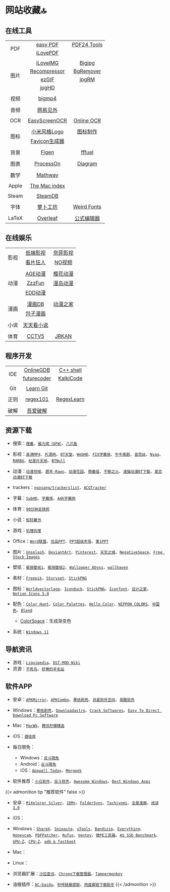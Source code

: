 # 网站收藏🔝


<!--more-->

## 在线工具

<table cellpadding="0" cellspacing="0">
  <tr>
    <td align="center" rowspan="2">PDF</td>
    <td align="center"><a href="https://easypdf.com/cn/" target="_blank">easy PDF</a></td>
    <td align="center"><a href="https://tools.pdf24.org/zh/" target="_blank">PDF24 Tools</a></td>
  </tr>
  <tr>
    <td align="center"><a href="https://www.ilovepdf.com/zh-cn" target="_blank">iLovePDF</a></td>
    <td align="center"><a href="" target="_blank"></a></td>
  </tr>
  <tr>
    <td></td>
  </tr>
  <tr>
    <td align="center" rowspan="4">图片</td>
    <td align="center"><a href="https://www.iloveimg.com/zh-cn" target="_blank">iLoveIMG</a></td>
    <td align="center"><a href="https://bigjpg.com/" target="_blank">Bigjpg</a></td>
  </tr>
  <tr>
    <td align="center"><a href="https://zh.recompressor.com/" target="_blank">Recompressor</a></td>
    <td align="center"><a href="https://www.aigei.com/bgremover" target="_blank">BgRemover</a></td>
  </tr>
  <tr>
    <td align="center"><a href="https://ezgif.com/" target="_blank">ezGIF</a></td>
    <td align="center"><a href="https://jpgrm.com/" target="_blank">jpgRM</a></td>
  </tr>
  <tr>
    <td align="center"><a href="https://jpghd.com/" target="_blank">jpgHD</a></td>
    <td align="center"><a href="" target="_blank"></a></td>
  </tr>
  <tr>
    <td></td>
  </tr>
  <tr>
    <td align="center" rowspan="1">视频</td>
    <td align="center"><a href="https://bigmp4.com/" target="_blank">bigmp4</a></td>
    <td align="center"><a href="" target="_blank"></a></td>
  </tr>
  <tr>
    <td></td>
  </tr>
  <tr>
    <td align="center" rowspan="1">音频</td>
    <td align="center"><a href="https://jianwai.youdao.com/" target="_blank">网易见外</a></td>
    <td align="center"><a href="" target="_blank"></a></td>
  </tr>
  <tr>
    <td></td>
  </tr>
  <tr>
    <td align="center" rowspan="1">OCR</td>
    <td align="center"><a href="https://online.easyscreenocr.com/ZH" target="_blank">EasyScreenOCR</a></td>
    <td align="center"><a href="https://www.onlineocr.net/zh_hans/" target="_blank">Online OCR</a></td>
  </tr>
  <tr>
    <td></td>
  </tr>
  <tr>
    <td align="center" rowspan="2">图标</td>
    <td align="center"><a href="https://mi-logo.lvwzhen.com/" target="_blank">小米风格Logo</a></td>
    <td align="center"><a href="https://geticon.cn/" target="_blank">图标制作</a></td>
  </tr>
  <tr>
    <td align="center"><a href="https://realfavicongenerator.net/" target="_blank">Favicon生成器</a></td>
    <td align="center"><a href="" target="_blank"></a></td>
  </tr>
  <tr>
    <td></td>
  </tr>
  <tr>
    <td align="center" rowspan="1">背景</td>
    <td align="center"><a href="https://figen.cc/" target="_blank">Figen</a></td>
    <td align="center"><a href="https://fffuel.co/" target="_blank">fffuel</a></td>
  </tr>
  <tr>
    <td></td>
  </tr>
  <tr>
    <td align="center" rowspan="1">图表</td>
    <td align="center"><a href="https://processon.com/" target="_blank">ProcessOn</a></td>
    <td align="center"><a href="https://app.diagrams.net/" target="_blank">Diagram</a></td>
  </tr>
  <tr>
    <td></td>
  </tr>
  <tr>
    <td align="center" rowspan="1">数学</td>
    <td align="center"><a href="https://www.mathway.com/zh/BasicMath" target="_blank">Mathway</a></td>
    <td align="center"><a href="" target="_blank"></a></td>
  </tr>
  <tr>
    <td></td>
  </tr>
  <tr>
    <td align="center" rowspan="1">Apple</td>
    <td align="center"><a href="https://themacindex.com/" target="_blank">The Mac index</a></td>
    <td align="center"><a href="" target="_blank"></a></td>
  </tr>
  <tr>
    <td></td>
  </tr>
  <tr>
    <td align="center" rowspan="1">Steam</td>
    <td align="center"><a href="https://steamdb.info/" target="_blank">SteamDB</a></td>
    <td align="center"><a href="" target="_blank"></a></td>
  </tr>
  <tr>
    <td></td>
  </tr>
  <tr>
    <td align="center" rowspan="1">字体</td>
    <td align="center"><a href="http://www.beautifulcarrot.com/" target="_blank">萝卜工坊</a></td>
    <td align="center"><a href="https://beizhedenglong.github.io/weird-fonts/" target="_blank">Weird Fonts</a></td>
  </tr>
  <tr>
    <td></td>
  </tr>
  <tr>
    <td align="center" rowspan="1">LaTeX</td>
    <td align="center"><a href="https://cn.overleaf.com/" target="_blank">Overleaf</a></td>
    <td align="center"><a href="https://www.latexlive.com/" target="_blank">公式编辑器</a></td>
  </tr>
</table>

## 在线娱乐

<table cellpadding="0" cellspacing="0">
  <tr>
    <td align="center" rowspan="2">影视</td>
    <td align="center"><a href="https://ddrk.me/" target="_blank">低端影视</a></td>
    <td align="center"><a href="https://www.nfmovies.com/" target="_blank">奈菲影视</a></td>
  </tr>
  <tr>
    <td align="center"><a href="https://www.kpkuang.com/" target="_blank">看片狂人</a></td>
    <td align="center"><a href="https://www.novipnoad.com/" target="_blank">NO视频</a></td>
  </tr>
  <tr>
    <td></td>
  </tr>
  <tr>
    <td align="center" rowspan="3">动漫</td>
    <td align="center"><a href="http://www.age.tv/" target="_blank">AGE动漫</a></td>
    <td align="center"><a href="https://www.yhdmp.cc/" target="_blank">樱花动漫</a></td>
  </tr>
  <tr>
    <td align="center"><a href="http://www.zzzfun.com/" target="_blank">ZzzFun</a></td>
    <td align="center"><a href="https://www.mandao.tv/" target="_blank">漫岛动漫</a></td>
  </tr>
  <tr>
    <td align="center"><a href="https://www.edddm.com/" target="_blank">EDD动漫</a></td>
    <td align="center"><a href="" target="_blank"></a></td>
  </tr>
  <tr>
    <td></td>
  </tr>
  <tr>
    <td align="center" rowspan="2">漫画</td>
    <td align="center"><a href="https://www.manhuadb.com/" target="_blank">漫画DB</a></td>
    <td align="center"><a href="https://www.dmzj.com/" target="_blank">动漫之家</a></td>
  </tr>
  <tr>
    <td align="center"><a href="https://www.baozimh.com/" target="_blank">包子漫画</a></td>
    <td align="center"><a href="" target="_blank"></a></td>
  </tr>
  <tr>
    <td></td>
  </tr>
  <tr>
    <td align="center" rowspan="1">小说</td>
    <td align="center"><a href="https://www.ttkan.co/" target="_blank">天天看小说</a></td>
    <td align="center"><a href="" target="_blank"></a></td>
  </tr>
  <tr>
    <td></td>
  </tr>
  <tr>
    <td align="center" rowspan="1">体育</td>
    <td align="center"><a href="https://tv.cctv.com/live/cctv5/" target="_blank">CCTV5</a></td>
    <td align="center"><a href="http://jrkankan.com/" target="_blank">JRKAN</a></td>
  </tr>
</table>

## 程序开发

<table cellpadding="0" cellspacing="0">
  <tr>
    <td align="center" rowspan="2">IDE</td>
    <td align="center"><a href="https://www.onlinegdb.com/" target="_blank">OnlineGDB</a></td>
    <td align="center"><a href="http://cpp.sh/" target="_blank">C++ shell</a></td>
  </tr>
  <tr>
    <td align="center"><a href="https://github.com/alexmojaki/futurecoder" target="_blank">futurecoder</a></td>
    <td align="center"><a href="https://kalkicode.com/online-code" target="_blank">KalkiCode</a></td>
  </tr>
  <tr>
    <td></td>
  </tr>
  <tr>
    <td align="center" rowspan="1">Git</td>
    <td align="center"><a href="https://learngitbranching.js.org/?locale=zh_CN" target="_blank">Learn Git</a></td>
    <td align="center"><a href="" target="_blank"></a></td>
  </tr>
  <tr>
    <td></td>
  </tr>
  <tr>
    <td align="center" rowspan="1">正则</td>
    <td align="center"><a href="https://regex101.com/" target="_blank">regex101</a></td>
    <td align="center"><a href="https://regexlearn.com/" target="_blank">RegexLearn</a></td>
  </tr>
  <tr>
    <td></td>
  </tr>
  <tr>
    <td align="center" rowspan="1">破解</td>
    <td align="center"><a href="https://www.52pojie.cn/" target="_blank">吾爱破解</a></td>
    <td align="center"><a href="" target="_blank"></a></td>
  </tr>
</table>

## 资源下载

- 搜索：[`搜番`](https://sofan.icu/)、[`磁力爬（GFW）`](https://www.cilipa.com/)、[`八爪鱼`](https://磁搜.com/)

- 影视：[`高清MP4`](https://www.mp4fan.org/)、[`片源网`](http://pianyuan.org/)、[`BT天堂`](https://www.bt-tt.com/)、[`WebHD`](https://webhd.cc/)、[`FIX字幕侠`](https://www.zimuxia.cn/)、[`牛牛美剧`](http://www.nnmeiju.com/)、[`音范丝`](https://www.yinfans.net/)、[`Nyaa`](https://nyaa.si/)、[`RARBG`](https://rarbg.to/)、[`纪录片天地`](http://www.jlpcn.net/)、[`BTNull`](https://www.btnull.org/)

- 动漫：[`动漫领域`](https://dmly.me/)、[`肥羊-Raws`](https://fy-raws.org/resource_lists/)、[`动漫花园`](https://share.dmhy.org/)、[`萌番组`](https://bangumi.moe/)、[`不移之火`](https://www.byzhihuo.com/)、[`漫猫动漫BT下载`](http://www.comicat.org)、[`爱恋动漫BT下载`](http://www.kisssub.org)

- trackers：[`ngosang/trackerslist`](https://github.com/ngosang/trackerslist)、[`ACGTracker`](http://acgtracker.com/)

- 字幕：[`SubHD`](https://subhd.tv/)、[`字幕库`](http://zimuku.org/)、[`A4k字幕网`](https://www.a4k.net/)

- 体育：[`90分钟足球网`](http://90oo.com/)

- 小说：[`知轩藏书`](http://zxcs.me/)

- 游戏：[`叽哩叽哩`](https://www.jiligamefun.com/)

- Office：[`Word联盟`](http://www.wordlm.com/)、[`优品PPT`](https://www.ypppt.com)、[`PPT超级市场`](https://ppt.sotary.com)、[`第1PPT`](http://www.1ppt.com)

- 图片：[`Unsplash`](https://unsplash.com)、[`DeviantArt`](https://www.deviantart.com)、[`Pinterest`](https://www.pinterest.com)、[`天空之城`](https://www.skypixel.com/)、[`NegativeSpace`](https://negativespace.co/)、[`Free Stock Images`](https://www.freestockimages.ru/)

- 壁纸：[`极简壁纸1`](https://bz.zzzmh.cn/index)、[`极简壁纸2`](http://www.jijianzy.com/bz/)、[`Wallpaper Abyss`](https://wall.alphacoders.com/)、[`wallhaven`](https://wallhaven.cc/)

- 素材：[`Freepik`](https://www.freepik.com)、[`Storyset`](https://storyset.com/)、[`StickPNG`](https://www.stickpng.com/)

- 图标：[`Worldvectorlogo`](https://worldvectorlogo.com/zh)、[`Iconduck`](https://iconduck.com/)、[`StickPNG`](https://www.stickpng.com/)、[`Iconfont`](https://www.iconfont.cn/)、[`设计之家`](https://www.sj33.cn/sc/)、[`Notion Icons 5.0`](https://notionv5.vyshnav.xyz/)

- 配色：[`Color Hunt`](https://colorhunt.co/)、[`Color Palettes`](https://colorpalettes.net/)、[`Hello Color`](https://jxnblk.github.io/hello-color/)、[`NIPPON COLORS`](https://nipponcolors.com/)、[`中国色`](http://zhongguose.com/)、[`Blend`](http://colinkeany.com/blend/)
  - [ColorSpace](https://mycolor.space/)：生成渐变色

- 系统：[`Windows 11`](https://www.microsoft.com/zh-cn/software-download/windows11)

## 导航资讯

- 游戏：[`Liquipedia`](https://liquipedia.net/)、[`DST-MOD Wiki`](https://wiki.flapi.cn/doku.php)
- 资源：[`不死鸟`](https://iao.su/)、[`好棒的羊毛站`](https://wohaobang.cn/)

## 软件APP

- 安卓：[`APKMirror`](https://www.apkmirror.com/)、[`APKCombo`](https://apkcombo.com/zh/)、[`果核剥壳`](https://www.ghpym.com/)、[`异星软件空间`](https://www.yxssp.com/)、[`易酷软件`](https://www.yikurj.com/)

- Windows：[`果核剥壳`](https://www.ghpym.com/)、[`Downloadastro`](https://zh.downloadastro.com/)、[`Crack Softwares`](https://multisoftwares.com/)、[`Easy To Direct Download Pc Software`](https://up4pc.com/)

- Mac：[`MacWk`](https://macwk.com/)、[`腾讯柠檬精选`](https://lemon.qq.com/lab/)

- iOS：[`捷径库`](https://jiejingku.net/)

- 每日限免：
    - Windows：[`反斗限免`](http://free.apprcn.com/)
    - Android：[`反斗限免`](http://free.apprcn.com/)
    - iOS：[`Appwall Today`](https://appwall.today/)、[`Mergeek`](https://mergeek.com/free/apps)

- 软件推荐：[`小众软件`](https://www.appinn.com/)、[`反斗软件`](http://www.apprcn.com/)、[`Awesome Windows`](https://github.com/Awesome-Windows/Awesome/blob/master/README-cn.md)、[`Best Windows Apps`](https://github.com/stackia/best-windows-apps)

{{< admonition tip "推荐软件" false >}}
- 安卓：[`MiXplorer Silver`](https://play.google.com/store/apps/details?id=com.mixplorer.silver)、[`1DM+`](https://play.google.com/store/apps/details?id=idm.internet.download.manager.plus)、[`FolderSync`](https://play.google.com/store/apps/details?id=dk.tacit.android.foldersync.lite)、[`Tachiyomi`](https://github.com/tachiyomiorg/tachiyomi)、[`全是漫画`](https://github.com/hongchacha/cartoon)、[`阅读3.0`](https://github.com/gedoor/legado)

- iOS：

- Windows：[`ShareX`](https://getsharex.com/)、[`Snipaste`](https://zh.snipaste.com/)、[`uTools`](https://u.tools/)、[`Bandizip`](https://www.bandisoft.com/bandizip/)、[`Everything`](https://www.voidtools.com/zh-cn/)、[`Honeycam`](https://www.bandisoft.com/honeycam/)、[`PDFPatcher`](https://github.com/wmjordan/PDFPatcher)、[`Rufus`](https://github.com/pbatard/rufus)、[`Ventoy`](https://github.com/ventoy/Ventoy)、[`微PE工具箱`](https://www.wepe.com.cn/)、[`AS SSD Benchmark`](https://www.alex-is.de/PHP/fusion/downloads.php?cat_id=4&download_id=9)、[`GPU-Z`](https://www.techpowerup.com/gpuz/)、[`CPU-Z`](https://www.cpuid.com/softwares/cpu-z.html)、[`adb & fastboot`](https://developer.android.com/studio/releases/platform-tools)

- Mac：

- Linux：

- 浏览器扩展：[`沙拉查词`](https://chrome.google.com/webstore/detail/%E6%B2%99%E6%8B%89%E6%9F%A5%E8%AF%8D-%E8%81%9A%E5%90%88%E8%AF%8D%E5%85%B8%E5%88%92%E8%AF%8D%E7%BF%BB%E8%AF%91/cdonnmffkdaoajfknoeeecmchibpmkmg?hl=cn)、[`Chrono下载管理器`](https://chrome.google.com/webstore/detail/chrono-download-manager/mciiogijehkdemklbdcbfkefimifhecn?hl=cn)、[`Tampermonkey`](https://chrome.google.com/webstore/detail/tampermonkey/dhdgffkkebhmkfjojejmpbldmpobfkfo?hl=cn)

- 油猴插件：[`AC-baidu`](https://greasyfork.org/zh-CN/scripts/14178-ac-baidu-%E9%87%8D%E5%AE%9A%E5%90%91%E4%BC%98%E5%8C%96%E7%99%BE%E5%BA%A6%E6%90%9C%E7%8B%97%E8%B0%B7%E6%AD%8C%E5%BF%85%E5%BA%94%E6%90%9C%E7%B4%A2-favicon-%E5%8F%8C%E5%88%97)、[`秒传链接提取`](https://greasyfork.org/zh-CN/scripts/424574-%E7%A7%92%E4%BC%A0%E9%93%BE%E6%8E%A5%E6%8F%90%E5%8F%96)、[`网盘直链下载助手`](https://greasyfork.org/zh-CN/scripts/436446-%E7%BD%91%E7%9B%98%E7%9B%B4%E9%93%BE%E4%B8%8B%E8%BD%BD%E5%8A%A9%E6%89%8B)
{{< /admonition >}}

